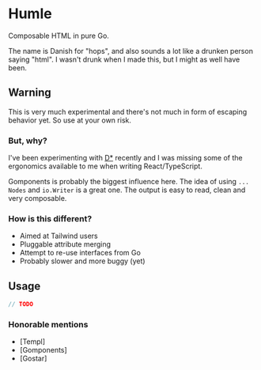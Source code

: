 # Humle

Composable HTML in pure Go.

The name is Danish for "hops", and also sounds a lot like a drunken person saying "html". I wasn't drunk when I made this, but I might as well have been.

## Warning

This is very much experimental and there's not much in form of escaping behavior yet. So use at your own risk.

### But, why?

I've been experimenting with [D\*](https://data-star.dev) recently and I was missing some of the ergonomics available to me when writing React/TypeScript.

Gomponents is probably the biggest influence here. The idea of using `... Nodes` and `io.Writer` is a great one. The output is easy to read, clean and very composable.

### How is this different?

- Aimed at Tailwind users
- Pluggable attribute merging
- Attempt to re-use interfaces from Go
- Probably slower and more buggy (yet)

## Usage

```go
// TODO
```

### Honorable mentions

- [Templ]
- [Gomponents]
- [Gostar]
